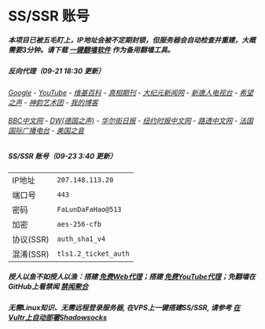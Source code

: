 # SS/SSR 账号 

##### 本项目已被五毛盯上，IP地址会被不定期封锁，但服务器会自动检查并重建，大概需要3分钟。请下载 [一键翻墙软件](https://github.com/gfw-breaker/nogfw/blob/master/README.md) 作为备用翻墙工具。

##### 反向代理（09-21 18:30 更新）
######  [Google](http://198.13.39.176:8888/search?q=425事件) - [YouTube](https://nogfw.the-youtube.win) - [维基百科](http://198.13.39.176:8100/wiki/喬高-麥塔斯調查報告) - [真相期刊](http://198.13.39.176:8300/display.aspx?category_id=3&zhuanti_id=2) - [大纪元新闻网](http://198.13.39.176:10080) - [新唐人电视台](http://198.13.39.176:8000) - [希望之声](http://198.13.39.176:8200) - [神韵艺术团](http://198.13.39.176:8000/xtr/gb/prog673.html) - [我的博客](http://198.13.39.176:10000/)<br/> <br/> [BBC中文网](http://198.13.39.176:9100/zhongwen/simp) - [DW(德国之声)](http://198.13.39.176:9200/zh/在线报导/s-9058?&zhongwen=simp) - [华尔街日报](http://198.13.39.176:9300) - [纽约时报中文网](http://198.13.39.176:9400) - [路透中文网](http://198.13.39.176:9500/) - [法国国际广播电台](http://198.13.39.176:9600/) - [美国之音](http://198.13.39.176:9700/) 

##### SS/SSR 账号（09-23 3:40 更新）
|||
|-|-|
|IP地址|`207.148.113.20`|
|端口号|`443` |
|密码|`FaLunDaFaHao@513`|  
|加密|`aes-256-cfb`|
|协议(SSR) |`auth_sha1_v4`|  
|混淆(SSR) |`tls1.2_ticket_auth`|  

##### 授人以鱼不如授人以渔：搭建 [免费Web代理](https://github.com/no-gfw/heroku-node-proxy#--end--)；搭建 [免费YouTube代理](https://github.com/gfw-breaker/you2php-heroku#--end--)；免翻墙在GitHub上看禁闻 [禁闻聚合](https://github.com/gfw-breaker/banned-news/blob/master/README.md)

##### 无需Linux知识、无需远程登录服务器, 在VPS上一键搭建SS/SSR, 请参考 [在Vultr上自动部署Shadowsocks](https://gfw-breaker.win/vultr%e9%83%a8%e7%bd%b2ss/) 

